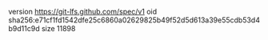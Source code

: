version https://git-lfs.github.com/spec/v1
oid sha256:e71cf1fd1542dfe25c6860a02629825b49f52d5d613a39e55cdb53d4b9d11c9d
size 11898
